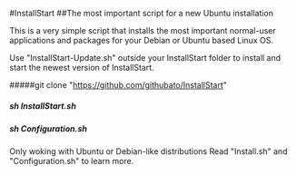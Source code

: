 #InstallStart
##The most important script for a new Ubuntu installation

This is a very simple script that installs the most important normal-user applications and packages
for your Debian or Ubuntu based Linux OS.

Use "InstallStart-Update.sh" outside your InstallStart folder to install and start the newest version of InstallStart.
		
#####git clone "https://github.com/githubato/InstallStart"
#####	sh InstallStart.sh 
#####		sh Configuration.sh 

Only woking with Ubuntu or Debian-like distributions
Read "Install.sh" and "Configuration.sh" to learn more.
